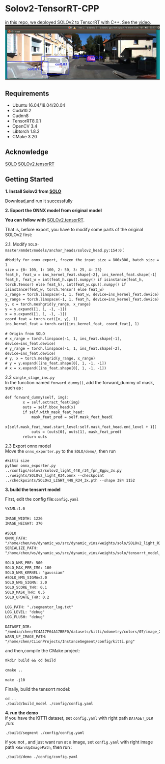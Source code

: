 # Solov2-TensorRT-CPP
in this repo, we  deployed SOLOv2 to TensorRT with C++.   See the [video](https://www.bilibili.com/video/BV1rQ4y1m7mx).
![solov2_cpp](https://github.com/chenjianqu/Solov2-TensorRT-CPP/blob/main/config/solov2_cpp.png)

## Requirements
* Ubuntu 16.04/18.04/20.04
* Cuda10.2
* Cudnn8
* TensorRT8.0.1
* OpenCV 3.4
* Libtorch 1.8.2
* CMake 3.20

## Acknowledge
[SOLO](https://github.com/wxinlong/solo_/)
[SOLOv2.tensorRT](https://github.com/zhangjinsong3/SOLOv2.tensorRT)


## Getting Started

**1. Install Solov2 from [SOLO](https://github.com/wxinlong/solo/)**  


Download,and run it successfully

**2. Export the ONNX model from original model**  

**You can follow with** [SOLOv2.tensorRT](https://github.com/zhangjinsong3/SOLOv2.tensorRT). 

That is, before export, you have to modify some parts of the original SOLOv2 first:  

2.1. Modify `SOLO-master/mmdet/models/anchor_heads/solov2_head.py:154:0`：

```
#Modify for onnx export, frozen the input size = 800x800, batch size = 1
size = {0: 100, 1: 100, 2: 50, 3: 25, 4: 25}
feat_h, feat_w = ins_kernel_feat.shape[-2], ins_kernel_feat.shape[-1]
feat_h, feat_w = int(feat_h.cpu().numpy() if isinstance(feat_h, torch.Tensor) else feat_h), int(feat_w.cpu().numpy() if isinstance(feat_w, torch.Tensor) else feat_w)
x_range = torch.linspace(-1, 1, feat_w, device=ins_kernel_feat.device)
y_range = torch.linspace(-1, 1, feat_h, device=ins_kernel_feat.device)
y, x = torch.meshgrid(y_range, x_range)
y = y.expand([1, 1, -1, -1])
x = x.expand([1, 1, -1, -1])
coord_feat = torch.cat([x, y], 1)
ins_kernel_feat = torch.cat([ins_kernel_feat, coord_feat], 1)

# Origin from SOLO
# x_range = torch.linspace(-1, 1, ins_feat.shape[-1], device=ins_feat.device)
# y_range = torch.linspace(-1, 1, ins_feat.shape[-2], device=ins_feat.device)
# y, x = torch.meshgrid(y_range, x_range)
# y = y.expand([ins_feat.shape[0], 1, -1, -1])
# x = x.expand([ins_feat.shape[0], 1, -1, -1])
```

2.2 `single_stage_ins.py`  
In the function named `forward_dummy()`, add the forward_dummy of mask, such as :

```
def forward_dummy(self, img):
        x = self.extract_feat(img)
        outs = self.bbox_head(x)
        if self.with_mask_feat_head:
            mask_feat_pred = self.mask_feat_head(
                x[self.mask_feat_head.start_level:self.mask_feat_head.end_level + 1])
            outs = (outs[0], outs[1], mask_feat_pred)
        return outs
```

2.3 Export onnx model  
Move the `onnx_exporter.py` to the `SOLO/demo/`, then run

```
#kitti size
python onnx_exporter.py ../configs/solov2/solov2_light_448_r34_fpn_8gpu_3x.py ../weights/SOLOv2_light_R34.onnx --checkpoint ../checkpoints/SOLOv2_LIGHT_448_R34_3x.pth --shape 384 1152
```


**3. build the tensorrt model**     

First, edit the config file:`config.yaml`   
```
%YAML:1.0

IMAGE_WIDTH: 1226
IMAGE_HEIGHT: 370

#SOLO
ONNX_PATH: "/home/chen/ws/dynamic_ws/src/dynamic_vins/weights/solo/SOLOv2_light_R34_1152x384_cuda102.onnx"
SERIALIZE_PATH: "/home/chen/ws/dynamic_ws/src/dynamic_vins/weights/solo/tensorrt_model_1152x384.bin"

SOLO_NMS_PRE: 500
SOLO_MAX_PER_IMG: 100
SOLO_NMS_KERNEL: "gaussian"
#SOLO_NMS_SIGMA=2.0
SOLO_NMS_SIGMA: 2.0
SOLO_SCORE_THR: 0.1
SOLO_MASK_THR: 0.5
SOLO_UPDATE_THR: 0.2

LOG_PATH: "./segmentor_log.txt"
LOG_LEVEL: "debug"
LOG_FLUSH: "debug"

DATASET_DIR: "/media/chen/EC4A17F64A17BBF0/datasets/kitti/odometry/colors/07/image_2/"
WARN_UP_IMAGE_PATH: "/home/chen/CLionProjects/InstanceSegment/config/kitti.png"
```
and then,compile the CMake project:
```
mkdir build && cd build

cmake ..

make -j10
```

Finally, build the tensorrt model:
```
cd ..
./build/build_model ./config/config.yaml
```

**4. run the demo**   
if you have the KITTI dataset,  set `config.yaml` with right  path `DATASET_DIR` ,run:

```
./build/segment ./config/config.yaml
```

if you not , and just want run at a image, set `config.yaml` with right image path `kWarnUpImagePath`, then run :
```
./build/demo ./config/config.yaml
```

